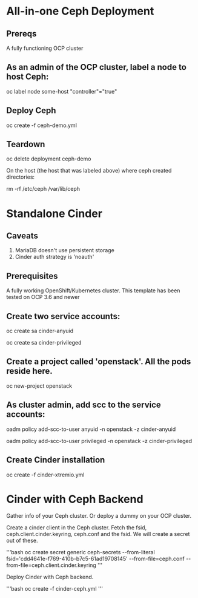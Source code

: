 # All-in-one Ceph Deployment

## Prereqs
A fully functioning OCP cluster

## As an admin of the OCP cluster, label a node to host Ceph:
oc label node some-host "controller"="true"

## Deploy Ceph
oc create -f ceph-demo.yml

## Teardown
oc delete deployment ceph-demo

On the host (the host that was labeled above) where ceph created directories:

rm -rf /etc/ceph /var/lib/ceph

# Standalone Cinder
## Caveats
1. MariaDB doesn't use persistent storage
2. Cinder auth strategy is 'noauth'

## Prerequisites
A fully working OpenShift/Kubernetes cluster. This template has been tested on
OCP 3.6 and newer

## Create two service accounts:
oc create sa cinder-anyuid

oc create sa cinder-privileged

## Create a project called 'openstack'. All the pods reside here.
oc new-project openstack

## As cluster admin, add scc to the service accounts:
oadm policy add-scc-to-user anyuid -n openstack -z cinder-anyuid

oadm policy add-scc-to-user privileged -n openstack -z cinder-privileged

## Create Cinder installation
oc create -f cinder-xtremio.yml

# Cinder with Ceph Backend
Gather info of your Ceph cluster. Or deploy a dummy on your OCP cluster.

Create a cinder client in the Ceph cluster. Fetch the fsid, ceph.client.cinder.keyring,
ceph.conf and the fsid. We will create a secret out of these.

'''bash
oc create secret generic ceph-secrets --from-literal fsid='cdd4641e-f769-410b-b7c5-61ad19708145' --from-file=ceph.conf --from-file=ceph.client.cinder.keyring
'''

Deploy Cinder with Ceph backend.

'''bash
oc create -f cinder-ceph.yml
'''
